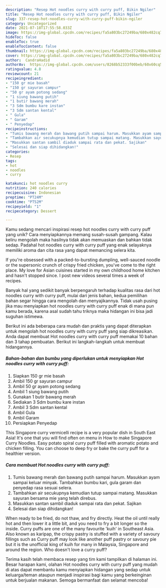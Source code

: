```yaml
---
description: "Resep Hot noodles curry with curry puff, Bikin Ngiler"
title: "Resep Hot noodles curry with curry puff, Bikin Ngiler"
slug: 337-resep-hot-noodles-curry-with-curry-puff-bikin-ngiler
category: Uncategorized
date: 2021-07-18T17:55:58.033Z
image: https://img-global.cpcdn.com/recipes/fa5a803bc27249ba/680x482cq70/hot-noodles-curry-with-curry-puff-foto-resep-utama.jpg
hideToc: false
enableToc: true
enableTocContent: false
thumbnail: https://img-global.cpcdn.com/recipes/fa5a803bc27249ba/680x482cq70/hot-noodles-curry-with-curry-puff-foto-resep-utama.jpg
cover: https://img-global.cpcdn.com/recipes/fa5a803bc27249ba/680x482cq70/hot-noodles-curry-with-curry-puff-foto-resep-utama.jpg
author:  CandraHadid
authorAv:  https://img-global.cpcdn.com/users/8268b52333f00beb/60x60cq50/avatar.jpg
ratingvalue: 4.8
reviewcount: 21
recipeingredient:
- "150 gr mie basah"
- "150 gr sayuran campur"
- "50 gr ayam potong sedang"
- "1 siung bawang putih"
- "1 butir bawang merah"
- "3 Sdm bumbu kare instan"
- "3 Sdm santan kental"
- " Gula"
- " Garam"
- " Penyedap"
recipeinstructions:
- "Tumis bawang merah dan bawang putih sampai harum. Masukkan ayam sampai keluar minyak. Tambahkan bumbu kari, gula garam dan penyedap rasa sesuai selera."
- "Tambahkan air secukupnya kemudian tutup sampai matang. Masukkan sayuran bersama mie yang telah direbus."
- "Masukkan santan sambil diaduk sampai rata dan pekat. Sajikan"
- "Selesai dan siap dihidangkan!"
categories:
- Resep
tags:
- hot
- noodles
- curry

katakunci: hot noodles curry 
nutrition: 240 calories
recipecuisine: Indonesian
preptime: "PT24M"
cooktime: "PT52M"
recipeyield: "1"
recipecategory: Dessert

---
```



Kamu sedang mencari inspirasi resep hot noodles curry with curry puff yang unik? Cara menyiapkannya memang susah-susah gampang. Kalau keliru mengolah maka hasilnya tidak akan memuaskan dan bahkan tidak sedap. Padahal hot noodles curry with curry puff yang enak selayaknya memiliki aroma dan cita rasa yang dapat memancing selera kita.


If you&#39;re obsessed with a packed-to-bursting dumpling, well-sauced noodle or the supersonic crunch of crispy fried chicken, you&#39;ve come to the right place. My love for Asian cuisines started in my own childhood home kitchen and hasn&#39;t stopped since. I post new videos several times a week of recipes.

Banyak hal yang sedikit banyak berpengaruh terhadap kualitas rasa dari hot noodles curry with curry puff, mulai dari jenis bahan, kedua pemilihan bahan segar hingga cara mengolah dan menyajikannya. Tidak usah pusing jika mau menyiapkan hot noodles curry with curry puff enak di mana pun kamu berada, karena asal sudah tahu triknya maka hidangan ini bisa jadi suguhan istimewa.


Berikut ini ada beberapa cara mudah dan praktis yang dapat diterapkan untuk mengolah hot noodles curry with curry puff yang siap dikreasikan. Anda dapat membuat Hot noodles curry with curry puff memakai 10 bahan dan 3 tahap pembuatan. Berikut ini langkah-langkah untuk membuat hidangannya.

<!--inarticleads1-->

##### Bahan-bahan dan bumbu yang diperlukan untuk menyiapkan Hot noodles curry with curry puff:

1. Siapkan 150 gr mie basah
1. Ambil 150 gr sayuran campur
1. Ambil 50 gr ayam potong sedang
1. Ambil 1 siung bawang putih
1. Gunakan 1 butir bawang merah
1. Sediakan 3 Sdm bumbu kare instan
1. Ambil 3 Sdm santan kental
1. Ambil  Gula
1. Ambil  Garam
1. Persiapkan  Penyedap


This Singapore curry vermicelli recipe is a very popular dish in South East Asia! It&#39;s one that you will find often on menu in How to make Singapore Curry Noodles. Easy potato spiral curry puff filled with aromatic potato and chicken filling. You can choose to deep fry or bake the curry puff for a healthier version. 

<!--inarticleads2-->

##### Cara membuat Hot noodles curry with curry puff:

1. Tumis bawang merah dan bawang putih sampai harum. Masukkan ayam sampai keluar minyak. Tambahkan bumbu kari, gula garam dan penyedap rasa sesuai selera.
1. Tambahkan air secukupnya kemudian tutup sampai matang. Masukkan sayuran bersama mie yang telah direbus.
1. Masukkan santan sambil diaduk sampai rata dan pekat. Sajikan
1. Selesai dan siap dihidangkan!

When ready to be fried, do not thaw, and fry directly. Heat the oil until really hot and then lower it a little bit, and you need to fry a bit longer so the inside. Curry puffs are one of the many favourite &#39;kuih&#39; in Southeast Asia. Also known as karipap, the crispy pastry is stuffed with a variety of savoury fillings such as Curry puff may look like another puff pastry or savoury pie but it is the unofficial king of kuih for many in Malaysia, Singapore and around the region. Who doesn&#39;t love a curry puff? 

Terima kasih telah membaca resep yang tim kami tampilkan di halaman ini. Besar harapan kami, olahan Hot noodles curry with curry puff yang mudah di atas dapat membantu kamu menyiapkan hidangan yang sedap untuk keluarga/teman ataupun menjadi inspirasi bagi kamu yang berkeinginan untuk berjualan makanan. Semoga bermanfaat dan selamat mencoba!
